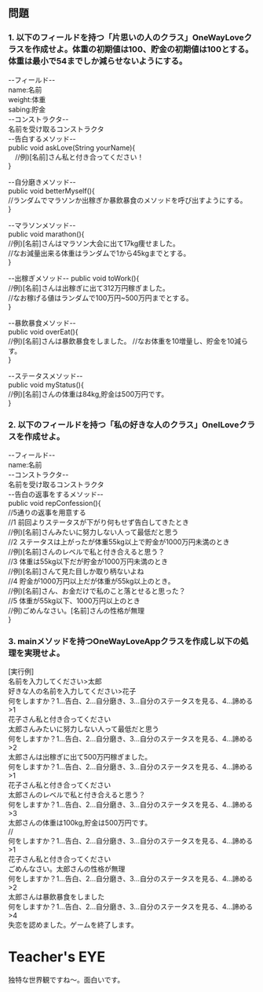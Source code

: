## 問題  
### 1. 以下のフィールドを持つ「片思いの人のクラス」OneWayLoveクラスを作成せよ。体重の初期値は100、貯金の初期値は100とする。体重は最小で54までしか減らせないようにする。  
--フィールド--  
name:名前  
weight:体重　  
sabing:貯金  
--コンストラクタ--  
名前を受け取るコンストラクタ  
--告白するメソッド--  
public void askLove(String yourName){  
　//例)[名前]さん私と付き合ってください！  
}

--自分磨きメソッド--  
public void betterMyself(){   
	//ランダムでマラソンか出稼ぎか暴飲暴食のメソッドを呼び出すようにする。  
} 

--マラソンメソッド--  
public void marathon(){  
	//例)[名前]さんはマラソン大会に出て17kg痩せました。  
	//なお減量出来る体重はランダムで1から45kgまでとする。  
}
  
--出稼ぎメソッド--
public void toWork(){  
	//例)[名前]さんは出稼ぎに出て312万円稼ぎました。  
	//なお稼げる値はランダムで100万円~500万円までとする。  
}
  
--暴飲暴食メソッド--  
public void overEat(){  
	//例)[名前]さんは暴飲暴食をしました。 
	//なお体重を10増量し、貯金を10減らす。  
}
  
--ステータスメソッド--  
public void myStatus(){   
	//例)[名前]さんの体重は84kg,貯金は500万円です。   
}  
  
### 2. 以下のフィールドを持つ「私の好きな人のクラス」OneILoveクラスを作成せよ。  
--フィールド--  
name:名前  
--コンストラクタ--  
名前を受け取るコンストラクタ   
--告白の返事をするメソッド--   
public void repConfession(){  
	//5通りの返事を用意する  
	//1 前回よりステータスが下がり何もせず告白してきたとき  
	//例)[名前]さんみたいに努力しない人って最低だと思う  
	//2 ステータスは上がったが体重55kg以上で貯金が1000万円未満のとき  
	//例)[名前]さんのレベルで私と付き合えると思う？  
	//3 体重は55kg以下だが貯金が1000万円未満のとき  
	//例)[名前]さんて見た目しか取り柄ないよね  
	//4 貯金が1000万円以上だが体重が55kg以上のとき。  
	//例)[名前]さん、お金だけで私のこと落とせると思った？  
	//5 体重が55kg以下、1000万円以上のとき  
	//例)ごめんなさい。[名前]さんの性格が無理  
}    

### 3. mainメソッドを持つOneWayLoveAppクラスを作成し以下の処理を実現せよ。  
  
[実行例]   
名前を入力してください>太郎    
好きな人の名前を入力してください>花子    
何をしますか？1...告白、2...自分磨き、3...自分のステータスを見る、4...諦める>1  
花子さん私と付き合ってください  
太郎さんみたいに努力しない人って最低だと思う  
何をしますか？1...告白、2...自分磨き、3...自分のステータスを見る、4...諦める>2  
太郎さんは出稼ぎに出て500万円稼ぎました。   
何をしますか？1...告白、2...自分磨き、3...自分のステータスを見る、4...諦める>1  
花子さん私と付き合ってください    
太郎さんのレベルで私と付き合えると思う？  
何をしますか？1...告白、2...自分磨き、3...自分のステータスを見る、4...諦める>3  
太郎さんの体重は100kg,貯金は500万円です。   
		//   
何をしますか？1...告白、2...自分磨き、3...自分のステータスを見る、4...諦める>1  
花子さん私と付き合ってください  
ごめんなさい。太郎さんの性格が無理  
何をしますか？1...告白、2...自分磨き、3...自分のステータスを見る、4...諦める>2  
太郎さんは暴飲暴食をしました  
何をしますか？1...告白、2...自分磨き、3...自分のステータスを見る、4...諦める>4  
失恋を認めました。ゲームを終了します。  

# Teacher's EYE

独特な世界観ですね～。面白いです。
